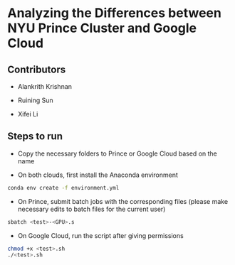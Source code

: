 # Analyzing the Differences between NYU Prince Cluster and Google Cloud

## Contributors

* Alankrith Krishnan

* Ruining Sun

* Xifei Li

## Steps to run

* Copy the necessary folders to Prince or Google Cloud based on the name

* On both clouds, first install the Anaconda environment

```bash
conda env create -f environment.yml
```

* On Prince, submit batch jobs with the corresponding files (please make necessary edits to batch files for the current user)

```bash
sbatch <test>-<GPU>.s
```

* On Google Cloud, run the script after giving permissions

```bash
chmod +x <test>.sh
./<test>.sh
```
